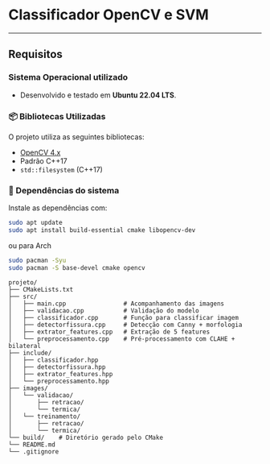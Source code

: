 # Classificador OpenCV e SVM

---

## Requisitos

### Sistema Operacional utilizado
- Desenvolvido e testado em **Ubuntu 22.04 LTS**.

### 📦 Bibliotecas Utilizadas
O projeto utiliza as seguintes bibliotecas:

- [OpenCV 4.x](https://opencv.org/)
- Padrão C++17
- `std::filesystem` (C++17)

### 🔧 Dependências do sistema

Instale as dependências com:

```bash
sudo apt update
sudo apt install build-essential cmake libopencv-dev
```
ou para Arch
```bash
sudo pacman -Syu
sudo pacman -S base-devel cmake opencv
```

```
projeto/
├── CMakeLists.txt
├── src/
│   ├── main.cpp                # Acompanhamento das imagens
│   ├── validacao.cpp           # Validação do modelo
│   ├── classificador.cpp       # Função para classificar imagem
│   ├── detectorfissura.cpp     # Detecção com Canny + morfologia
│   ├── extrator_features.cpp   # Extração de 5 features
│   └── preprocessamento.cpp    # Pré-processamento com CLAHE + bilateral
├── include/
│   ├── classificador.hpp
│   ├── detectorfissura.hpp
│   ├── extrator_features.hpp
│   └── preprocessamento.hpp
├── images/
│   └── validacao/
│       ├── retracao/
│       └── termica/
│   └── treinamento/
│       ├── retracao/
│       └── termica/
└── build/    # Diretório gerado pelo CMake
└── README.md
└── .gitignore                  
```
